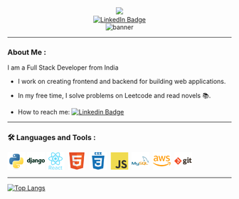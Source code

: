 <div id="header" align="center">
  <img src="https://media.giphy.com/media/dMLmQfCO7lCA2gX3tw/giphy.gif" width="100"/>
  <div id="badges">
  <a href="https://www.linkedin.com/in/esha-verma8302/">
    <img src="https://img.shields.io/badge/LinkedIn-blue?logo=linkedin&logoColor=blue&style=social" alt="LinkedIn Badge"/>
  </a>
</div>
 
  
<!--   <img src="https://media.giphy.com/media/XGDJ1ExcBfvzYdBGbi/giphy.gif" width="100"/> -->
  
</div>
<div align="center">
  <img src="https://media.giphy.com/media/fjpb53iYOCpO5HMAkF/giphy.gif" width="600" height="300" alt="banner"/>
</div>
  
  ---
<!--  :telescope: :zap: :mailbox: :woman_technologist: -->
###  About Me :
I am a Full Stack Developer from India
-  I work on creating frontend and backend for building web applications.

-  In my free time, I solve problems on Leetcode and read novels :books:.

-  How to reach me: [![Linkedin Badge](https://img.shields.io/badge/Linkedin-blue?style=flat&logo=Linkedin&logoColor=white)](https://www.linkedin.com/in/esha-verma8302/)

---

### :hammer_and_wrench: Languages and Tools :
<div>
  <img src="https://github.com/devicons/devicon/blob/master/icons/python/python-original.svg" title="Python" **alt="Python" width="40" height="40"/>
  <img src="https://github.com/devicons/devicon/blob/master/icons/django/django-plain-wordmark.svg" title="Django" **alt="Django" width="40" height="40"/>
  <img src="https://github.com/devicons/devicon/blob/master/icons/react/react-original-wordmark.svg" title="React" alt="React" width="40" height="40"/>&nbsp;
  <img src="https://github.com/devicons/devicon/blob/master/icons/html5/html5-original.svg" title="HTML5" alt="HTML" width="40" height="40"/>&nbsp;  
  <img src="https://github.com/devicons/devicon/blob/master/icons/css3/css3-plain-wordmark.svg"  title="CSS3" alt="CSS" width="40" height="40"/>&nbsp;
  <img src="https://github.com/devicons/devicon/blob/master/icons/javascript/javascript-original.svg" title="JavaScript" alt="JavaScript" width="40" height="40"/>&nbsp;
   <img src="https://github.com/devicons/devicon/blob/master/icons/mysql/mysql-original-wordmark.svg" title="MySQL"  alt="MySQL" width="40" height="40"/>&nbsp;
  <img src="https://github.com/devicons/devicon/blob/master/icons/amazonwebservices/amazonwebservices-plain-wordmark.svg" title="AWS" alt="AWS" width="40" height="40"/>&nbsp;
  <img src="https://github.com/devicons/devicon/blob/master/icons/git/git-original-wordmark.svg" title="Git" **alt="Git" width="40" height="40"/>
</div>

---

[![Top Langs](https://github-readme-stats.vercel.app/api/top-langs/?username=esha8302&layout=compact&theme=vision-friendly-dark)](https://github.com/anuraghazra/github-readme-stats)

